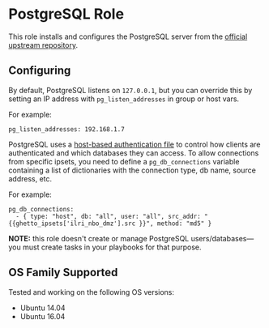 # PostgreSQL Role
This role installs and configures the PostgreSQL server from the [official upstream repository](https://www.postgresql.org/download/linux/).

## Configuring
By default, PostgreSQL listens on `127.0.0.1`, but you can override this by setting an IP address with `pg_listen_addresses` in group or host vars.

For example:

```jinja
pg_listen_addresses: 192.168.1.7
```

PostgreSQL uses a [host-based authentication file](http://www.postgresql.org/docs/9.3/static/auth-pg-hba-conf.html) to control how clients are authenticated and which databases they can access. To allow connections from specific ipsets, you need to define a `pg_db_connections` variable containing a list of dictionaries with the connection type, db name, source address, etc.

For example:

```jinja
pg_db_connections:
  - { type: "host", db: "all", user: "all", src_addr: "{{ghetto_ipsets['ilri_nbo_dmz'].src }}", method: "md5" }
```

**NOTE:** this role doesn't create or manage PostgreSQL users/databases—you must create tasks in your playbooks for that purpose.

## OS Family Supported
Tested and working on the following OS versions:

- Ubuntu 14.04
- Ubuntu 16.04
